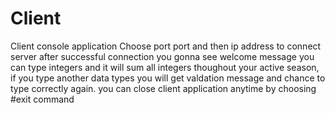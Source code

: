 # Client
Client console application
Choose port port and then ip address to connect server 
after successful connection you gonna see welcome message 
you can type integers and it will sum all integers thoughout your active season, 
if you type another data types you will get valdation message and chance to type correctly again.
you can close client application anytime by choosing 
#exit command
